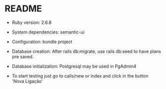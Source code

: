 # README

* Ruby version: 2.6.8

* System dependencies: semantic-ui

* Configuration: bundle project 

* Database creation: After rails db:migrate, use rails db:seed to have plans pre saved.

* Database initialization: Postgresql may be used in PgAdmin4

* To start testing just go to calls/new or index and click in the button 'Nova Ligação'


